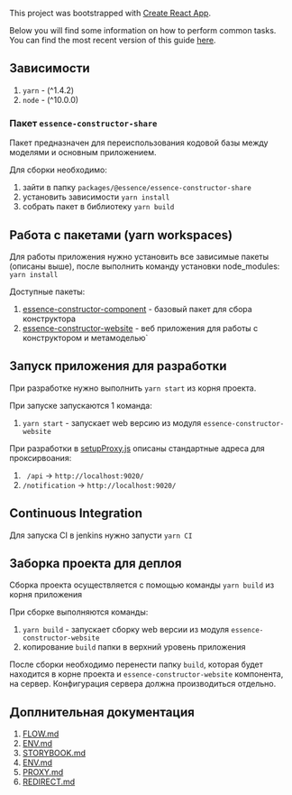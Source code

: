 This project was bootstrapped with [Create React App](https://github.com/facebookincubator/create-react-app).

Below you will find some information on how to perform common tasks.<br>
You can find the most recent version of this guide [here](https://github.com/facebookincubator/create-react-app/blob/master/packages/react-scripts/template/README.md).

## Зависимости

1. `yarn` - (^1.4.2)
1. `node` - (^10.0.0)

### Пакет `essence-constructor-share`

Пакет предназначен для переиспользования кодовой базы между моделями и основным приложением.

Для сборки необходимо:

1. зайти в папку `packages/@essence/essence-constructor-share`
1. установить зависимости `yarn install`
1. собрать пакет в библиотеку `yarn build`

## Работа с пакетами (yarn workspaces)

Для работы приложения нужно установить все зависимые пакеты (описаны выше), после выполнить команду установки node_modules: `yarn install`

Доступные пакеты:

1. [essence-constructor-component](./packages/@essence/essence-constructor-components) - базовый пакет для сбора конструктора
1. [essence-constructor-website](./packages/@essence/essence-constructor-website) - веб приложения для работы с конструктором и метамоделью`

## Запуск приложения для разработки

При разработке нужно выполнить `yarn start` из корня проекта.

При запуске запускаются 1 команда:

1. `yarn start` - запускает web версию из модуля `essence-constructor-website`

При разработки в [setupProxy.js](./packages/@essence/essence-constructor-website/src/setupProxy.js) описаны стандартные адреса для проксирвоания:

1. ` /api` -> `http://localhost:9020/`
1. `/notification` -> `http://localhost:9020/`

## Continuous Integration

Для запуска CI в jenkins нужно запусти `yarn CI`


## Заборка проекта для деплоя

Сборка проекта осуществляется с помощью команды `yarn build` из корня приложения

При сборке выполняются команды:

1. `yarn build` - запускает сборку web версии из модуля `essence-constructor-website`
1. копирование `build` папки в верхний уровень приложения

После сборки необходимо перенести папку `build`, которая будет находится в корне проекта и `essence-constructor-website` компонента, на сервер. Конфигурация сервера должна производиться отдельно.

## Доплнительная документация

1. [FLOW.md](./docs/FLOW.md)
1. [ENV.md](./docs/ENV.md)
1. [STORYBOOK.md](./docs/STORYBOOK.md)
1. [ENV.md](./docs/ENV.md)
1. [PROXY.md](./docs/PROXY.md)
1. [REDIRECT.md](./docs/REDIRECT.md)
